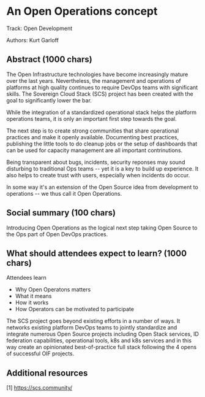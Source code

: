 # An Open Operations concept

Track: Open Development

Authors: Kurt Garloff

## Abstract (1000 chars)

The Open Infrastructure technologies have become increasingly mature over the
last years. Nevertheless, the management and operations of platforms at high
quality continues to require DevOps teams with significant skills. The
Sovereign Cloud Stack (SCS) project has been created with the goal to
significantly lower the bar.

While the integration of a standardized operational stack helps the
platform operations teams, it is only an important first step towards
the goal.

The next step is to create strong communities that share operational practices
and make it openly available. Documenting best practices, publishing the little
tools to do cleanup jobs or the setup of dashboards that can be used for capacity
management are all important contrinutions.

Being transparent about bugs, incidents, security reponses may sound disturbing
to traditional Ops teams -- yet it is a key to build up experience. It also
helps to create trust with users, especially when incidents do occur.

In some way it's an extension of the Open Source idea from development
to operations -- we thus call it Open Operations.

## Social summary (100 chars)

Introducing Open Operations as the logical next step taking Open
Source to the Ops part of Open DevOps practices.

## What should attendees expect to learn? (1000 chars)

Attendees learn 

* Why Open Operatons matters
* What it means
* How it works
* How Operators can be motivated to participate

The SCS project goes beyond existing efforts in a number of ways.
It networks existing platform DevOps teams to jointly standardize and
integrate numerous Open Source projects including Open Stack services,
ID federation capabilities, operational tools, k8s and k8s services
and in this way create an opinionated best-of-practice full stack
following the 4 opens of successful OIF projects.


## Additional resources

[1] https://scs.community/

